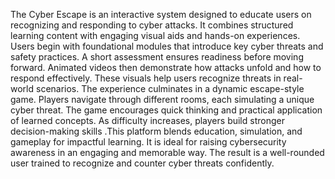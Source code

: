 The Cyber Escape is an interactive system designed to educate users on recognizing and responding to cyber attacks. It combines structured learning content with engaging visual aids and hands-on experiences. Users begin with foundational modules that introduce key cyber threats and safety practices. A short assessment ensures readiness before moving forward. Animated videos then demonstrate how attacks unfold and how to respond effectively. These visuals help users recognize threats in real-world scenarios. The experience culminates in a dynamic escape-style game. Players navigate through different rooms, each simulating a unique cyber threat. The game encourages quick thinking and practical application of learned concepts. As difficulty increases, players build stronger decision-making skills .This platform blends education, simulation, and gameplay for impactful learning. It is ideal for raising cybersecurity awareness in an engaging and memorable way. The result is a well-rounded user trained to recognize and counter cyber threats confidently.
